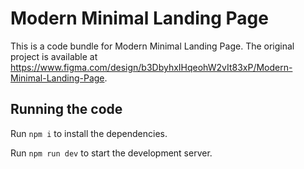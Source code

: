 
  # Modern Minimal Landing Page

  This is a code bundle for Modern Minimal Landing Page. The original project is available at https://www.figma.com/design/b3DbyhxIHqeohW2vIt83xP/Modern-Minimal-Landing-Page.

  ## Running the code

  Run `npm i` to install the dependencies.

  Run `npm run dev` to start the development server.
  